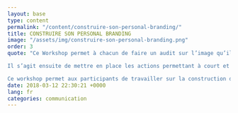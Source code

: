 ```yaml
---
layout: base
type: content
permalink: "/content/construire-son-personal-branding/"
title: CONSTRUIRE SON PERSONAL BRANDING
image: "/assets/img/construire-son-personal-branding.png"
order: 3
quote: "Ce Workshop permet à chacun de faire un audit sur l’image qu’il renvoie en général et plus spécifiquement sur Internet ainsi que les les réseaux sociaux et professionnels..

Il s’agit ensuite de mettre en place les actions permettant à court et moyen terme de maîtriser son image et la diffuser de façon ciblée.

Ce workshop permet aux participants de travailler sur la construction des messages personnels et professionnels ainsi que sa  diffusion, que cela soit à l’écrit, en image ou en vidéo."
date: 2018-03-12 22:30:21 +0000
lang: fr
categories: communication
---
```

